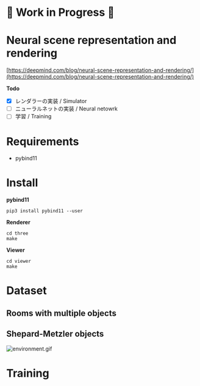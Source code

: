# :construction: Work in Progress :construction:

# Neural scene representation and rendering

[https://deepmind.com/blog/neural-scene-representation-and-rendering/](https://deepmind.com/blog/neural-scene-representation-and-rendering/)

**Todo**

- [x] レンダラーの実装 / Simulator
- [ ] ニューラルネットの実装 / Neural netowrk
- [ ] 学習 / Training

# Requirements

- pybind11

# Install

**pybind11**

```
pip3 install pybind11 --user
```

**Renderer**

```
cd three
make
```

**Viewer**

```
cd viewer
make
```

# Dataset

## Rooms with multiple objects

## Shepard-Metzler objects

![environment.gif](https://qiita-image-store.s3.amazonaws.com/0/109322/d11b87eb-ea66-8c90-cd70-9cb69d03faa0.gif)

# Training